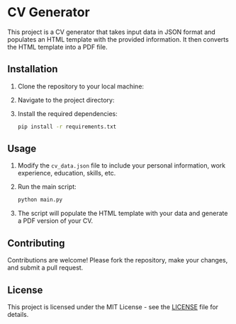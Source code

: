# CV Generator

This project is a CV generator that takes input data in JSON format and populates an HTML template with the provided information. It then converts the HTML template into a PDF file.

## Installation

1. Clone the repository to your local machine:

2. Navigate to the project directory:

3. Install the required dependencies:

    ```bash
    pip install -r requirements.txt
    ```

## Usage

1. Modify the `cv_data.json` file to include your personal information, work experience, education, skills, etc.

2. Run the main script:

    ```bash
    python main.py
    ```

3. The script will populate the HTML template with your data and generate a PDF version of your CV.

## Contributing

Contributions are welcome! Please fork the repository, make your changes, and submit a pull request.

## License

This project is licensed under the MIT License - see the [LICENSE](LICENSE) file for details.
